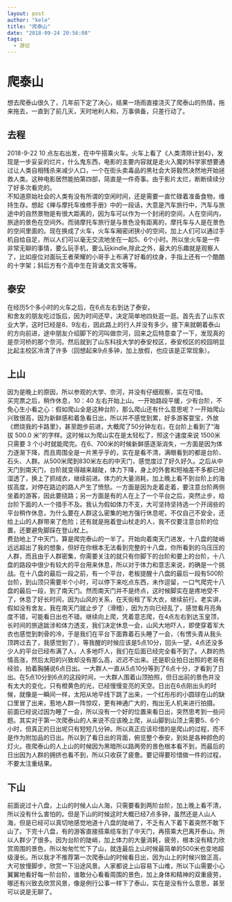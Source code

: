 ```yaml
---
layout: post
author: "kele"
title: "爬泰山"
date: "2018-09-24 20:56:08"
tags: 
  - 游记
---
```

# 爬泰山
想去爬泰山很久了，几年前下定了决心，结果一场雨直接浇灭了爬泰山的热情，拖来拖去，一直到了前几天，天时地利人和，万事俱备，只差行动了。       

## 去程
2018-9-22 10 点左右出发，在中午搭乘火车。火车上看了《人类清除计划4》，发现是一步妥妥的烂片，什么鬼东西，电影的主要内容就是走火入魔的科学家想要通过让人类自相残杀来减少人口，一个在街头卖毒品的黑社会大哥毅然决然地开始拯救人类。这种电影居然能拍第四部，简直是一件奇事。由于影片太烂，断断续续分了好多次看完的。     
不知道原始社会的人类有没有所谓的空闲时间，还是需要一直忙碌着准备食物，维持生存。想起《禅与摩托车维修手册》中的一段话，大意是汽车旅行中，汽车与旅途中的自然景物是有很大距离的，因为车可以作为一个封闭的空间，人在空间内，旅途的景色在空间外。而骑摩托车旅行是与景色没有距离的，摩托车与人是在景色的空间里面的。现在换成了火车，火车车厢密闭狭小的空间，加上人们可以通过手机自给自足，所以人们可以毫无交流地坐在一起5、6个小时。所以坐火车是一件非常无聊的事情，要么玩手机，要么玩kindle,除此之外，最大的乐趣就是观察人了，比如座位对面玩王者荣耀的小哥手上布满了好看的纹身，手指上还有一个酷酷的十字架；斜后方有个高中生在背诵文言文等等。

## 泰安
在经历5个多小时的火车之后，在6点左右到达了泰安。  
和舍友的朋友吃过饭后，因为时间还早，决定简单地四处逛一逛。首先去了山东农业大学，这时已经是8、9左右，因此路上的行人并没有多少。接下来就朝着泰山的方向前进，途中朋友介绍脚下的河叫做奈河，回来之后特意查了一下，发现真的是奈河桥的那个奈河。然后就到了山东科技大学的泰安校区，泰安校区的校园明显比起主校区冷清了许多（回想起来9点多钟，加上放假，也应该是正常现象）。  

## 上山
因为是晚上的原因，所以参观的大学、奈河，并没有仔细观察，实在可惜。  
买完票之后，稍作休息，10：40 左右开始上山。一开始路段平缓，少有台阶，不免心生小看之心：假如爬山全是这种台阶，那么爬山还有什么意思呢？一开始爬山兴致很高，因为新鲜感和着急看日出，所以并不感觉到累，好多游客耍宝，外放《燃烧我的卡路里》，甚至跑步前进，大概爬了50分钟左右，在台阶上看到了“海拔 500.0 米”的字样。这时候以为爬山实在是太轻松了，照这个速度来说 1500米 只需要 3 个小时就能爬完。在6、700米的时候新鲜感逐渐消失，一方面是因为体力逐渐下降，而且周围全是一片黑乎乎的，实在是看不清，满眼看到的都是台阶、石头、人群。从500米爬到830米左右的中天门，感觉度过了好久好久。之后从中天门到南天门，台阶就变得越来越陡，体力下降，身上的外套和短袖差不多都已经湿透了，换上了抓绒衣，继续前进。体力的大量消耗，加上晚上看不到台阶上的海拔高度，对停在路边的路人产生了愤怒。一方面是因为走着走着，要注意台阶两侧坐着的游客，因此要绕路；另一方面是有的人在上了一个平台之后，突然止步，给台阶下面的人一个措手不及。我认为假如体力不支，大可坚持坚持选一个开阔些的平台稍作休息，为什么要在人群这么密集的地方强行休息呢，不仅自己不安全，还给上山的人群带来了危险；还有就是拖着登山杖走的人，我不仅要注意台阶的位置，还要避免脚踩在登山杖上。  
费劲地上了中天门，算是爬完泰山的一半了。开始向着南天门进发，十八盘的陡峭远远超出了我的想象，但好在你根本无法看到完整的十八盘，你所看到的乌压压的人群，而且由于人群密集，你需要关注的就只有你脚下的台阶和要上的台阶，十八盘的路段中很少有较大的平台用来休息，所以对于体力和意志来说，的确是一个挑战。在十八盘的最后一段之前，有一个平台，老板提醒十八盘的最后一段有500阶台阶，到山顶只需要半个小时，可以停下来吃点东西，未作逗留，一口气爬完十八盘的最后一段，到了南天门。然而南天门并不是终点，这时候脚实在是疼地受不了，休息了好长时间，因为山风的关系，在天街租了军大衣，继续前行。老实讲，假如没有舍友，我在南天门就止步了（滑稽），因为方向已经乱了，感觉看月亮角度不错，可能看日出也不错。继续向上爬，凭着意志爬，在4点左右到达玉皇顶，长时间的旅途跋涉和体力透支，我们决定休息一会，山风大地吓人，即使穿着军大衣也感觉到刺骨的冷，于是我们在平台下面靠着石头睡了一会，（有愣头青从我头顶跨过去了，我感觉到了），等我醒的时候应该是5点10分，回头一望，4点还没多少人的平台已经布满了人，人多地吓人，我们在后面已经完全看不到了。人群的热情高涨，然后太阳的兴致却没有那么高，迟迟不出来。还是职业拍日出照的老哥有经验，拍着胸脯说6点日出。一大群人一直从5点10分等到了6点十分，才看到了日出。在5点10分到6点的这段时间，一大群人围着山顶拍照，但日出前的景色并没有太大的变化，只有橙黄色的光，已经慢慢变亮的天空。日出在6点刚出头的时候，就像是一瞬间一样，太阳从地平线下跳了出来，一个红彤彤的小圆球在山的缺口里冒了出来，惹地人群一阵惊叹，更有神通广大的，掏出无人机来进行拍摄。     
前面已经说过因为睡了一会，所以没有一个好的位置来看日出，突然思考到一些问题。其实对于第一次爬泰山的人来说不应该晚上爬，从山脚到山顶上需要5、6个小时，但真正的日出呢只有短短几分钟。所以真正应该珍惜的是爬山的过程，而不是作为附加品的日出。所以到了看日出的背面，俯览整个泰安，到处是各种颜色的灯火。夜爬泰山的人上山的时候因为黑暗所以路两旁的景色根本看不到，而最后的日出因为人群的拥挤也看不到，所以只收获了疲惫。要记得要珍惜做一件的过程，不要太注重结果。 

## 下山
前面说过十八盘，上山的时候人山人海，只需要看到两阶台阶，加上晚上看不清，所以没有什么害怕的。但是下山的时候这时大概已经7点多钟，虽然还是人山人海，但是已经可以真切地感觉地道十八盘的陡峭了，不乏有人下着下着突然不敢下山了。下完十八盘，有的游客直接搭乘缆车到了中天门，再搭乘大巴离开泰山。所以人群少了很多。因为台阶的陡峭，加上体力的大量消耗，疲劳，根本没有精力欣赏周围的景色，所以匆匆忙忙下了山，就连最后上山时候最简单的500米也变地超级漫长。所以我才不推荐第一次爬泰山的时候看日出，因为山上的时候兴致正高，大可放慢脚步，欣赏一下沿途风景。人家都说上山容易下山难，所以下山需要小心翼翼地看好每一阶台阶，谁敢分心看看周围的景色，加上身体和精神的双重疲劳，哪还有兴致去欣赏风景，像是例行公事一样下了泰山，实在是没有什么意思，甚至可以说是无聊了。